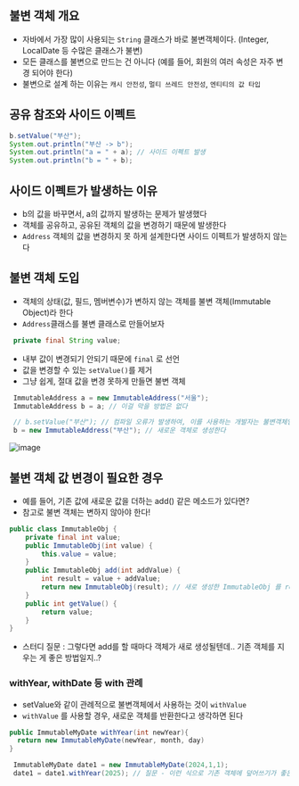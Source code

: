 ## 불변 객체 개요
- 자바에서 가장 많이 사용되는 `String` 클래스가 바로 불변객체이다. (Integer, LocalDate 등 수많은 클래스가 불변)
- 모든 클래스를 불변으로 만드는 건 아니다 (예를 들어, 회원의 여러 속성은 자주 변경 되어야 한다)
- 불변으로 설계 하는 이유는 `캐시 안전성`, `멀티 쓰레드 안전성`, `엔티티의 값 타입`


## 공유 참조와 사이드 이펙트
```java
b.setValue("부산");
System.out.println("부산 -> b");
System.out.println("a = " + a); // 사이드 이펙트 발생
System.out.println("b = " + b);
```
## 사이드 이펙트가 발생하는 이유
- b의 값을 바꾸면서, a의 값까지 발생하는 문제가 발생했다
- 객체를 공유하고, 공유된 객체의 값을 변경하기 때문에 발생한다
- `Address` 객체의 값을 변경하지 못 하게 설계한다면 사이드 이펙트가 발생하지 않는다

## 불변 객체 도입
- 객체의 상태(값, 필드, 멤버변수)가 변하지 않는 객체를 불변 객체(Immutable Object)라 한다
- `Address`클래스를 불변 클래스로 만들어보자
```java
 private final String value;
```
- 내부 값이 변경되기 안되기 때문에 `final` 로 선언
- 값을 변경할 수 있는 `setValue()`를 제거
- 그냥 쉽게, 절대 값을 변경 못하게 만들면 불변 객체

```java
 ImmutableAddress a = new ImmutableAddress("서울");
 ImmutableAddress b = a; // 이걸 막을 방법은 없다

 // b.setValue("부산"); // 컴파일 오류가 발생하여, 이를 사용하는 개발자는 불변객체임을 알게 됨
 b = new ImmutableAddress("부산"); // 새로운 객체로 생성한다
```

![image](https://github.com/ngngs/TIL/assets/47618270/59500939-6803-4978-94e3-9cb57daf2c53)

## 불변 객체 값 변경이 필요한 경우
- 예를 들어, 기존 값에 새로운 값을 더하는 add() 같은 메소드가 있다면?
- 참고로 불변 객체는 변하지 않아야 한다!

```java
public class ImmutableObj {
    private final int value;
    public ImmutableObj(int value) {
        this.value = value;
    }
    public ImmutableObj add(int addValue) {
        int result = value + addValue;
        return new ImmutableObj(result); // 새로 생성한 ImmutableObj 를 return 한다  
    }
    public int getValue() {
        return value;
    }
}
```
 - 스터디 질문 : 그렇다면 add를 할 때마다 객체가 새로 생성될텐데.. 기존 객체를 지우는 게 좋은 방법일지..?

### withYear, withDate 등 with 관례
- setValue와 같이 관례적으로 불변객체에서 사용하는 것이 `withValue`
- `withValue` 를 사용할 경우, 새로운 객체를 반환한다고 생각하면 된다

```java
public ImmutableMyDate withYear(int newYear){
  return new ImmutableMyDate(newYear, month, day)
}
```

```java
 ImmutableMyDate date1 = new ImmutableMyDate(2024,1,1);
 date1 = date1.withYear(2025); // 질문 - 이런 식으로 기존 객체에 덮어쓰기가 좋은 방식일까요..? 그렇다면 왜 불변객체로 만든걸까요..
```
